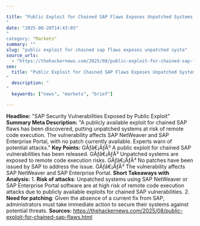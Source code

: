 ```yaml
---

title: "Public Exploit for Chained SAP Flaws Exposes Unpatched Systems to Remote Code Execution'"
date: "2025-08-20T14:43:05""
category: "Markets"
summary: ""
slug: "public exploit for chained sap flaws exposes unpatched syste"
source_urls:
  - "https://thehackernews.com/2025/08/public-exploit-for-chained-sap-flaws.html"
seo:
  title: "Public Exploit for Chained SAP Flaws Exposes Unpatched Systems to Remote Code Execution | Hash n Hedge'"
  description: ""
  keywords: ["news", "markets", "brief"]

---
```

**Headline:**  "SAP Security Vulnerabilities Exposed by Public Exploit"  **Summary Meta Description:** "A publicly available exploit for chained SAP flaws has been discovered, putting unpatched systems at risk of remote code execution. The vulnerability affects SAP NetWeaver and SAP Enterprise Portal, with no patch currently available. Experts warn of potential attacks."  **Key Points:**  GÃƒâ€¡ÃƒÂ³ A public exploit for chained SAP vulnerabilities has been released. GÃƒâ€¡ÃƒÂ³ Unpatched systems are exposed to remote code execution risks. GÃƒâ€¡ÃƒÂ³ No patches have been issued by SAP to address the issue. GÃƒâ€¡ÃƒÂ³ The vulnerability affects SAP NetWeaver and SAP Enterprise Portal.  **Short Takeaways with Analysis:** 1.  **Risk of attacks**: Unpatched systems using SAP NetWeaver or SAP Enterprise Portal software are at high risk of remote code execution attacks due to publicly available exploits for chained SAP vulnerabilities. 2.  **Need for patching**: Given the absence of a current fix from SAP, administrators must take immediate action to secure their systems against potential threats.  **Sources:** https://thehackernews.com/2025/08/public-exploit-for-chained-sap-flaws.html 
